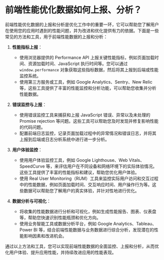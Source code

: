 # 前端性能优化数据如何上报、分析？

前端性能优化数据的上报和分析是优化工作中的重要一环，它可以帮助您了解用户在使用您的应用时遇到的性能问题，并为改进和优化提供有力的依据。下面是一些常见的方法和工具，用于前端性能数据的上报和分析：

1. **性能指标上报**：
   - 使用浏览器提供的 Performance API 上报关键性能指标，例如页面加载时间、资源加载时间、JavaScript 执行时间等。您可以通过 `window.performance` 对象获取这些指标数据，然后将其上报到后端或性能监控系统。
   - 使用第三方服务或工具，例如 Google Analytics、Sentry、New Relic 等，这些工具提供了丰富的性能监控和分析功能，可以帮助您收集并分析性能数据。

2. **错误监控与上报**：
   - 使用错误监控工具来捕获和上报 JavaScript 错误、异常以及未处理的 Promise rejection 等问题。这些工具可以帮助您及时发现并修复影响性能的代码问题。
   - 配置前端日志监控，记录页面加载过程中的异常情况和错误日志，并将其上报到后端或日志分析系统中进行进一步分析。

3. **用户体验监控**：
   - 使用用户体验监控工具，例如 Google Lighthouse、Web Vitals、SpeedCurve 等，来评估用户在不同设备和网络环境下的实际体验情况。这些工具提供了丰富的性能指标和建议，帮助您优化用户体验。
   - 使用 Real User Monitoring（RUM）工具来监控实际用户访问和交互过程中的性能数据，例如页面加载时间、交互响应时间、用户操作行为等。这些数据可以帮助您了解用户的真实体验，并针对性地进行优化。

4. **数据分析与可视化**：
   - 将收集的性能数据进行分析和可视化，例如生成性能报告、图表、仪表盘等，帮助您快速识别性能瓶颈和优化方向。
   - 使用业务智能工具或数据分析平台，例如 Google Analytics、Tableau、Power BI 等，结合前端性能数据与业务数据进行综合分析，发现潜在的性能影响因素和改进机会。

通过以上方法和工具，您可以实现前端性能数据的全面监控、上报和分析，从而优化用户体验、提升应用性能，并持续改进应用的性能表现。